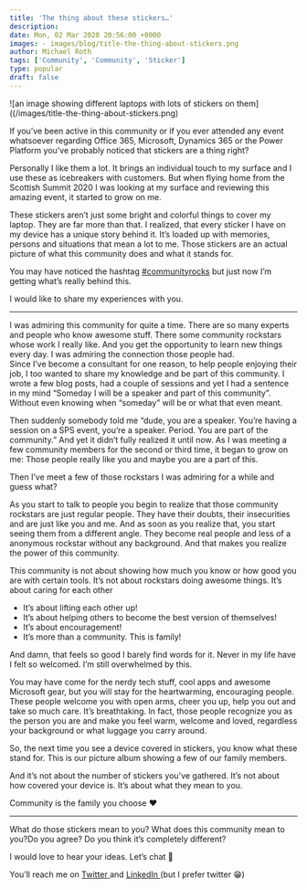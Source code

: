 ```yaml
---
title: 'The thing about these stickers…'
description:
date: Mon, 02 Mar 2020 20:56:00 +0000
images: - images/blog/title-the-thing-about-stickers.png
author: Michael Roth
tags: ['Community', 'Community', 'Sticker']
type: popular
draft: false
---
```


![an image showing different laptops with lots of stickers on them]((/images/title-the-thing-about-stickers.png)

If you’ve been active in this community or if you ever attended any event whatsoever regarding Office 365, Microsoft, Dynamics 365 or the Power Platform you’ve probably noticed that stickers are a thing right?

Personally I like them a lot. It brings an individual touch to my surface and I use these as icebreakers with customers. But when flying home from the Scottish Summit 2020 I was looking at my surface and reviewing this amazing event, it started to grow on me.

These stickers aren’t just some bright and colorful things to cover my laptop. They are far more than that. I realized, that every sticker I have on my device has a unique story behind it. It’s loaded up with memories, persons and situations that mean a lot to me. Those stickers are an actual picture of what this community does and what it stands for.

You may have noticed the hashtag [#communityrocks](https://twitter.com/search?q=%23communityrocks&src=typed_query) but just now I’m getting what’s really behind this.

I would like to share my experiences with you.

* * *

I was admiring this community for quite a time. There are so many experts and people who know awesome stuff. There some community rockstars whose work I really like. And you get the opportunity to learn new things every day. I was admiring the connection those people had.  
Since I’ve become a consultant for one reason, to help people enjoying their job, I too wanted to share my knowledge and be part of this community. I wrote a few blog posts, had a couple of sessions and yet I had a sentence in my mind “Someday I will be a speaker and part of this community”. Without even knowing when “someday” will be or what that even meant.

Then suddenly somebody told me “dude, you are a speaker. You’re having a session on a SPS event, you’re a speaker. Period. You are part of the community.” And yet it didn’t fully realized it until now. As I was meeting a few community members for the second or third time, it began to grow on me: Those people really like you and maybe you are a part of this.

Then I’ve meet a few of those rockstars I was admiring for a while and guess what?

As you start to talk to people you begin to realize that those community rockstars are just regular people. They have their doubts, their insecurities and are just like you and me. And as soon as you realize that, you start seeing them from a different angle. They become real people and less of a anonymous rockstar without any background. And that makes you realize the power of this community.

This community is not about showing how much you know or how good you are with certain tools. It’s not about rockstars doing awesome things. It’s about caring for each other

*   It’s about lifting each other up!
*   It’s about helping others to become the best version of themselves!
*   It’s about encouragement!
*   It’s more than a community. This is family!

And damn, that feels so good I barely find words for it. Never in my life have I felt so welcomed. I’m still overwhelmed by this.

You may have come for the nerdy tech stuff, cool apps and awesome Microsoft gear, but you will stay for the heartwarming, encouraging people. These people welcome you with open arms, cheer you up, help you out and take so much care. It’s breathtaking. In fact, those people recognize you as the person you are and make you feel warm, welcome and loved, regardless your background or what luggage you carry around.

So, the next time you see a device covered in stickers, you know what these stand for. This is our picture album showing a few of our family members.

And it’s not about the number of stickers you’ve gathered. It’s not about how covered your device is. It’s about what they mean to you.

Community is the family you choose ♥

* * *

What do those stickers mean to you? What does this community mean to you?Do you agree? Do you think it’s completely different?

I would love to hear your ideas. Let’s chat 🤩

You’ll reach me on [Twitter ](https://twitter.com/Gezeitenbrand)and [LinkedIn ](https://www.linkedin.com/in/michael-roth-handsomeguy/)(but I prefer twitter 😁)
